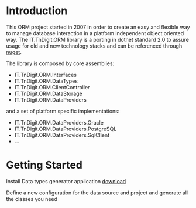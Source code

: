 # Introduction
This ORM project started in 2007 in order to create an easy and flexible way to manage database interaction in a platform independent object oriented way.
The IT.TnDigit.ORM library is a porting in dotnet standard 2.0 to assure usage for old and new technology stacks and can be referenced through [nuget](https://www.nuget.org/packages?q=it.tndigit.orm).

The library is composed by core assemblies:
- IT.TnDigit.ORM.Interfaces
- IT.TnDigit.ORM.DataTypes 
- IT.TnDigit.ORM.ClientController 
- IT.TnDigit.ORM.DataStorage 
- IT.TnDigit.ORM.DataProviders 

and a set of platform specific implementations:
- IT.TnDigit.ORM.DataProviders.Oracle 
- IT.TnDigit.ORM.DataProviders.PostgreSQL 
- IT.TnDigit.ORM.DataProviders.SqlClient
- ...

# Getting Started
Install Data types generator application [download](http://tfs.intra.infotn.it:8080/tfs/InformaticaTrentina/IT.InfoTN.Framework/_git/IT.InfoTn.ORM?path=%2FSetup%2FRelease%2FSetup.msi&version=GBmaster&_a=contents)

Define a new configuration for the data source and project and generate all the classes you need